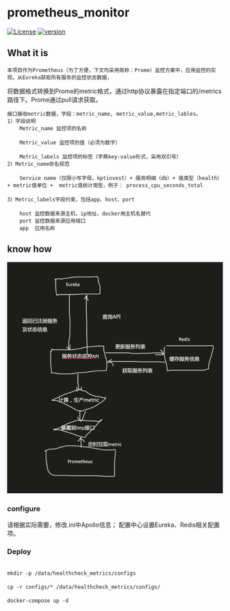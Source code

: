 # prometheus_monitor

[![License](https://img.shields.io/badge/License-Apache%202.0-blue.svg)](http://github.com/hhyo/archery/blob/master/LICENSE)
[![version](https://img.shields.io/badge/python-3.7.5-blue.svg)](https://www.python.org/downloads/release/python-375/)

## What it is

    本项目作为Prometheus（为了方便，下文均采用简称：Prome）监控方案中，应用监控的实现。从Eureka获取所有服务的监控状态数据，

将数据格式转换到Prome的metric格式，通过http协议暴露在指定端口的/metrics路径下。Prome通过pull请求获取。

    接口接收metric数据，字段：metric_name, metric_value,metric_lables。
	1）字段说明
		Metric_name 监控项的名称

		Metric_value 监控项的值（必须为数字）

		Metric_labels 监控项的标签（字典key-value形式，采用双引号）
	2）Metric_name命名规范
		
		Service name（仅限小写字母，kptinvest）+ 服务明细（db）+ 值类型（health） + metric值单位 +  metric值统计类型，例子： process_cpu_seconds_total

	3）Metric_labels字段约束，包括app、host、port

		host 监控数据来源主机，ip地址，docker用主机名替代
		port 监控数据来源应用端口
		app  应用名称

## know how

![Image text](./images/service_status_monitor.png)


### configure

请根据实际需要，修改.ini中Apollo信息；
配置中心设置Eureka、Redis相关配置项。



### Deploy

```shell script

mkdir -p /data/healthcheck_metrics/configs

cp -r configs/* /data/healthcheck_metrics/configs/

docker-compose up -d

```



